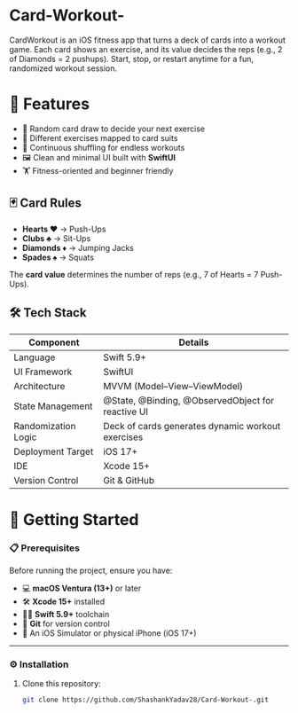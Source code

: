 # Card-Workout-
CardWorkout is an iOS fitness app that turns a deck of cards into a workout game. Each card shows an exercise, and its value decides the reps (e.g., 2 of Diamonds = 2 pushups). Start, stop, or restart anytime for a fun, randomized workout session.

# 📱 Features
- 🎴 Random card draw to decide your next exercise  
- 💪 Different exercises mapped to card suits  
- 🔄 Continuous shuffling for endless workouts  
- 🖼️ Clean and minimal UI built with **SwiftUI**  
- 🏋️ Fitness-oriented and beginner friendly  

## 🃏 Card Rules
- **Hearts ❤️** → Push-Ups  
- **Clubs ♣️** → Sit-Ups  
- **Diamonds ♦️** → Jumping Jacks  
- **Spades ♠️** → Squats  

The **card value** determines the number of reps (e.g., 7 of Hearts = 7 Push-Ups).




## 🛠 Tech Stack

| Component          | Details                                             |
|--------------------|-----------------------------------------------------|
| Language           | Swift 5.9+                                         |
| UI Framework       | SwiftUI                                            |
| Architecture       | MVVM (Model–View–ViewModel)                        |
| State Management   | @State, @Binding, @ObservedObject for reactive UI  |
| Randomization Logic| Deck of cards generates dynamic workout exercises  |
| Deployment Target  | iOS 17+                                            |
| IDE                | Xcode 15+                                          |
| Version Control    | Git & GitHub                                       |




# 🚀 Getting Started

### 📋 Prerequisites
Before running the project, ensure you have:
- 💻 **macOS Ventura (13+)** or later  
- 🛠️ **Xcode 15+** installed  
- 🧑‍💻 **Swift 5.9+** toolchain  
- 🔗 **Git** for version control  
- 📱 An iOS Simulator or physical iPhone (iOS 17+)  

---

### ⚙️ Installation
1. Clone this repository:
   ```bash
   git clone https://github.com/ShashankYadav28/Card-Workout-.git

